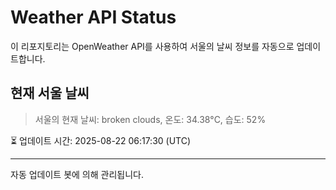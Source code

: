 
# Weather API Status

이 리포지토리는 OpenWeather API를 사용하여 서울의 날씨 정보를 자동으로 업데이트합니다.

## 현재 서울 날씨
> 서울의 현재 날씨: broken clouds, 온도: 34.38°C, 습도: 52%

⏳ 업데이트 시간: 2025-08-22 06:17:30 (UTC)

---
자동 업데이트 봇에 의해 관리됩니다.
